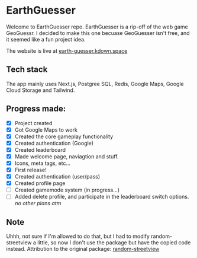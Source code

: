 # EarthGuesser
Welcome to EarthGuesser repo. EarthGuesser is a rip-off of the web game GeoGuessr. I decided to make this one becuase GeoGuesser isn't free, and it seemed like a fun project idea.

The website is live at [earth-guesser.kdown.space](https://earth-guesser.kdown.space)

## Tech stack
The app mainly uses Next.js, Postgree SQL, Redis, Google Maps, Google Cloud Storage and Tailwind.

## Progress made:
- [x] Project created
- [x] Got Google Maps to work
- [x] Created the core gameplay functionality
- [x] Created authentication (Google)
- [x] Created leaderboard
- [x] Made welcome page, naviagtion and stuff.
- [x] Icons, meta tags, etc...
- [x] First release!
- [x] Created authentication (user/pass)
- [x] Created profile page
- [ ] Created gamemode system (in progress...)
- [ ] Added delete profile, and participate in the leaderboard switch options.
*no other plans atm*

## Note

Uhhh, not sure if I'm allowed to do that, but I had to modify random-streetview a little, so now I don't use the package but have the copied code instead.
Attribution to the original package:
[random-streetview](https://www.npmjs.com/package/random-streetview)